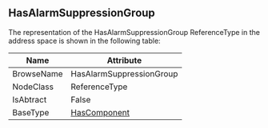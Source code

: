 <!-- objecttype -->
## HasAlarmSuppressionGroup
The representation of the HasAlarmSuppressionGroup ReferenceType in the address space is shown in the following table:  

|Name|Attribute|
|---|---|
|BrowseName|HasAlarmSuppressionGroup|
|NodeClass|ReferenceType|
|IsAbtract|False|
|BaseType|[HasComponent](../../../Part3/ReferenceTypes/HasComponent/readme.md)|

